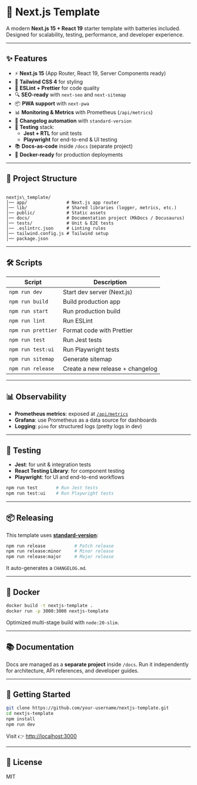 
# 🚀 Next.js Template

A modern **Next.js 15 + React 19** starter template with batteries included.  
Designed for scalability, testing, performance, and developer experience.

---

## ✨ Features

- ⚡ **Next.js 15** (App Router, React 19, Server Components ready)
- 🎨 **Tailwind CSS 4** for styling
- 🧹 **ESLint + Prettier** for code quality
- 🔍 **SEO-ready** with `next-seo` and `next-sitemap`
- 📦 **PWA support** with `next-pwa`
- 📊 **Monitoring & Metrics** with Prometheus (`/api/metrics`)
- 📝 **Changelog automation** with `standard-version`
- 🧪 **Testing** stack:
  - **Jest + RTL** for unit tests
  - **Playwright** for end-to-end & UI testing
- 📚 **Docs-as-code** inside `/docs` (separate project)
- 🐳 **Docker-ready** for production deployments

---

## 📂 Project Structure

```

nextjs\_template/
│── app/               # Next.js app router
│── lib/               # Shared libraries (logger, metrics, etc.)
│── public/            # Static assets
│── docs/              # Documentation project (MkDocs / Docusaurus)
│── tests/             # Unit & E2E tests
│── .eslintrc.json     # Linting rules
│── tailwind.config.js # Tailwind setup
│── package.json

````

---

## 🛠️ Scripts

| Script             | Description                            |
|--------------------|----------------------------------------|
| `npm run dev`      | Start dev server (Next.js)             |
| `npm run build`    | Build production app                   |
| `npm run start`    | Run production build                   |
| `npm run lint`     | Run ESLint                             |
| `npm run prettier` | Format code with Prettier              |
| `npm run test`     | Run Jest tests                        |
| `npm run test:ui`  | Run Playwright tests                   |
| `npm run sitemap`  | Generate sitemap                       |
| `npm run release`  | Create a new release + changelog       |

---

## 📊 Observability

- **Prometheus metrics**: exposed at [`/api/metrics`](./app/api/metrics/route.ts)  
- **Grafana**: use Prometheus as a data source for dashboards  
- **Logging**: `pino` for structured logs (pretty logs in dev)

---

## 🧪 Testing

- **Jest**: for unit & integration tests  
- **React Testing Library**: for component testing  
- **Playwright**: for UI and end-to-end workflows

```bash
npm run test       # Run Jest tests
npm run test:ui    # Run Playwright tests
````

---

## 📦 Releasing

This template uses **[standard-version](https://github.com/conventional-changelog/standard-version)**:

```bash
npm run release           # Patch release
npm run release:minor     # Minor release
npm run release:major     # Major release
```

It auto-generates a `CHANGELOG.md`.

---

## 🐳 Docker

```bash
docker build -t nextjs-template .
docker run -p 3000:3000 nextjs-template
```

Optimized multi-stage build with `node:20-slim`.

---

## 📚 Documentation

Docs are managed as a **separate project** inside `/docs`.
Run it independently for architecture, API references, and developer guides.

---

## 🚀 Getting Started

```bash
git clone https://github.com/your-username/nextjs-template.git
cd nextjs-template
npm install
npm run dev
```

Visit 👉 [http://localhost:3000](http://localhost:3000)

---

## 📜 License

MIT

